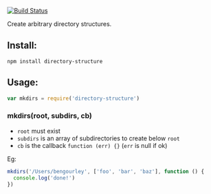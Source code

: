 [![Build Status](https://travis-ci.org/bengourley/node-directory-structure.png?branch=master)](https://travis-ci.org/bengourley/node-directory-structure)

Create arbitrary directory structures.

## Install:

```
npm install directory-structure
```

## Usage:

```js
var mkdirs = require('directory-structure')
```

### mkdirs(root, subdirs, cb)

- `root` must exist
- `subdirs` is an array of subdirectories to create below `root`
- `cb` is the callback `function (err) {}` (`err` is null if ok)

Eg:
```js
mkdirs('/Users/bengourley', ['foo', 'bar', 'baz'], function () {
  console.log('done!')
})
```